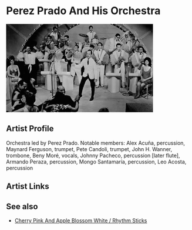 # Perez Prado And His Orchestra

![](../../assets/artists/Perez_Prado_And_His_Orchestra.png)

## Artist Profile

Orchestra led by Perez Prado. 
Notable members: Alex Acuña, percussion, Maynard Ferguson, trumpet, Pete Candoli, trumpet, John H. Wanner, trombone, Beny Moré, vocals, Johnny Pacheco, percussion [later flute], Armando Peraza, percussion, Mongo Santamaría, percussion, Leo Acosta, percussion

## Artist Links



## See also

- [Cherry Pink And Apple Blossom White / Rhythm Sticks](Cherry_Pink_And_Apple_Blossom_White_-_Rhythm_Sticks.md)
